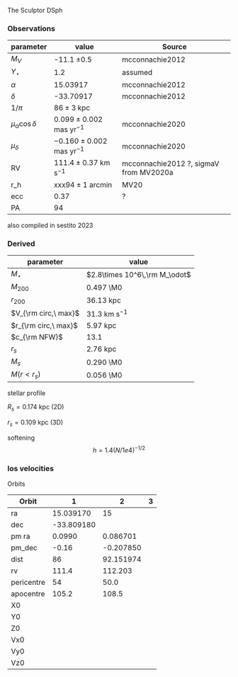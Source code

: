 The Sculptor DSph 



### Observations

| parameter                | value                            | Source                                 |
| ------------------------ | -------------------------------- | -------------------------------------- |
| $M_V$                    | -11.1 $\pm 0.5$                  | mcconnachie2012                        |
| $\Upsilon_\star$         | 1.2                              | assumed                                |
| $\alpha$                 | 15.03917                         | mcconnachie2012                        |
| $\delta$                 | -33.70917                        | mcconnachie2012                        |
| $1/\pi$                  | $86 \pm 3$ kpc                   |                                        |
| $\mu_\alpha \cos \delta$ | $0.099 \pm 0.002$ mas yr$^{-1}$  | mcconnachie2020                        |
| $\mu_\delta$             | $-0.160 \pm 0.002$ mas yr$^{-1}$ | mcconnachie2020                        |
| RV                       | $111.4 \pm 0.37$ km s$^{-1}$     | mcconnachie2012 ?, sigmaV from MV2020a |
| r_h                      | xxx$94\pm1$ arcmin               | MV20                                   |
| ecc                      | 0.37                             | ?                                      |
| PA                       | 94                               |                                        |

also compiled in sestito 2023

### Derived

| parameter            | value                         |
| -------------------- | ----------------------------- |
| $M_\star$            | $2.8\times 10^6\,\rm M_\odot$ |
| $M_{200}$            | 0.497 \M0                     |
| $r_{200}$            | 36.13 kpc                     |
| $V_{\rm circ,\ max}$ | 31.3 km s$^{-1}$              |
| $r_{\rm circ,\ max}$ | 5.97 kpc                      |
| $c_{\rm NFW}$        | 13.1                          |
| $r_s$                | 2.76 kpc                      |
| $M_s$                | 0.290 \M0                     |
| $M(r<r_s)$           | 0.056 \M0                     |



stellar profile

$R_s = 0.174$​ kpc (2D)

$r_s=0.109$​ kpc (3D)



softening
$$
h = 1.4 (N/1e4)^{-1/2}
$$


### los velocities



Orbits



| Orbit      | 1          | 2         | 3    |
| ---------- | ---------- | --------- | ---- |
| ra         | 15.039170  | 15        |      |
| dec        | -33.809180 |           |      |
| pm ra      | 0.0990     | 0.086701  |      |
| pm_dec     | -0.16      | -0.207850 |      |
| dist       | 86         | 92.151974 |      |
| rv         | 111.4      | 112.203   |      |
| pericentre | 54         | 50.0      |      |
| apocentre  | 105.2      | 108.5     |      |
| X0         |            |           |      |
| Y0         |            |           |      |
| Z0         |            |           |      |
| Vx0        |            |           |      |
| Vy0        |            |           |      |
| Vz0        |            |           |      |


